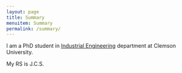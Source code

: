```yaml
---
layout: page
title: Summary
menuitem: Summary
permalink: /summary/
---
```


I am a PhD student in [Industrial Engineering](https://www.clemson.edu/cecas/departments/ie/) department at Clemson University. 

My RS is J.C.S.


